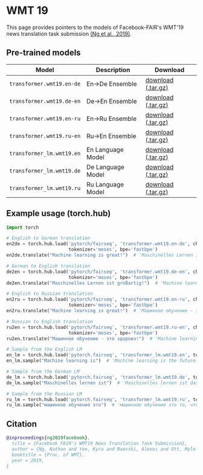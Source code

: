 # WMT 19

This page provides pointers to the models of Facebook-FAIR's WMT'19 news translation task submission [(Ng et al., 2019)](https://arxiv.org/abs/1907.06616).

## Pre-trained models

Model | Description | Download
---|---|---
`transformer.wmt19.en-de` | En->De Ensemble | [download (.tar.gz)](https://dl.fbaipublicfiles.com/fairseq/models/wmt19.en-de.joined-dict.ensemble.tar.gz)
`transformer.wmt19.de-en` | De->En Ensemble | [download (.tar.gz)](https://dl.fbaipublicfiles.com/fairseq/models/wmt19.de-en.joined-dict.ensemble.tar.gz)
`transformer.wmt19.en-ru` | En->Ru Ensemble | [download (.tar.gz)](https://dl.fbaipublicfiles.com/fairseq/models/wmt19.en-ru.ensemble.tar.gz)
`transformer.wmt19.ru-en` | Ru->En Ensemble | [download (.tar.gz)](https://dl.fbaipublicfiles.com/fairseq/models/wmt19.ru-en.ensemble.tar.gz)
`transformer_lm.wmt19.en` | En Language Model | [download (.tar.gz)](https://dl.fbaipublicfiles.com/fairseq/models/lm/wmt19.en.tar.gz)
`transformer_lm.wmt19.de` | De Language Model | [download (.tar.gz)](https://dl.fbaipublicfiles.com/fairseq/models/lm/wmt19.de.tar.gz)
`transformer_lm.wmt19.ru` | Ru Language Model | [download (.tar.gz)](https://dl.fbaipublicfiles.com/fairseq/models/lm/wmt19.ru.tar.gz)

## Example usage (torch.hub)

```python
import torch

# English to German translation
en2de = torch.hub.load('pytorch/fairseq', 'transformer.wmt19.en-de', checkpoint_file='model1.pt:model2.pt:model3.pt:model4.pt',
                       tokenizer='moses', bpe='fastbpe')
en2de.translate("Machine learning is great!")  # 'Maschinelles Lernen ist großartig!'

# German to English translation
de2en = torch.hub.load('pytorch/fairseq', 'transformer.wmt19.de-en', checkpoint_file='model1.pt:model2.pt:model3.pt:model4.pt',
                       tokenizer='moses', bpe='fastbpe')
de2en.translate("Maschinelles Lernen ist großartig!")  # 'Machine learning is great!'

# English to Russian translation
en2ru = torch.hub.load('pytorch/fairseq', 'transformer.wmt19.en-ru', checkpoint_file='model1.pt:model2.pt:model3.pt:model4.pt',
                       tokenizer='moses', bpe='fastbpe')
en2ru.translate("Machine learning is great!")  # 'Машинное обучение - это здорово!'

# Russian to English translation
ru2en = torch.hub.load('pytorch/fairseq', 'transformer.wmt19.ru-en', checkpoint_file='model1.pt:model2.pt:model3.pt:model4.pt',
                       tokenizer='moses', bpe='fastbpe')
ru2en.translate("Машинное обучение - это здорово!")  # 'Machine learning is great!'

# Sample from the English LM
en_lm = torch.hub.load('pytorch.fairseq', 'transformer_lm.wmt19.en', tokenizer='moses', bpe='fastbpe')
en_lm.sample("Machine learning is")  # 'Machine learning is the future of computing, says Microsoft boss Satya Nadella ...'

# Sample from the German LM
de_lm = torch.hub.load('pytorch.fairseq', 'transformer_lm.wmt19.de', tokenizer='moses', bpe='fastbpe')
de_lm.sample("Maschinelles lernen ist")  # 'Maschinelles lernen ist das A und O (neues-deutschland.de) Die Arbeitsbedingungen für Lehrerinnen und Lehrer sind seit Jahren verbesserungswürdig ...'

# Sample from the Russian LM
ru_lm = torch.hub.load('pytorch.fairseq', 'transformer_lm.wmt19.ru', tokenizer='moses', bpe='fastbpe')
ru_lm.sample("машинное обучение это")  # 'машинное обучение это то, что мы называем "искусственным интеллектом".'
```

## Citation
```bibtex
@inproceedings{ng2019facebook},
  title = {Facebook FAIR's WMT19 News Translation Task Submission},
  author = {Ng, Nathan and Yee, Kyra and Baevski, Alexei and Ott, Myle and Auli, Michael and Edunov, Sergey},
  booktitle = {Proc. of WMT},
  year = 2019,
}
```
